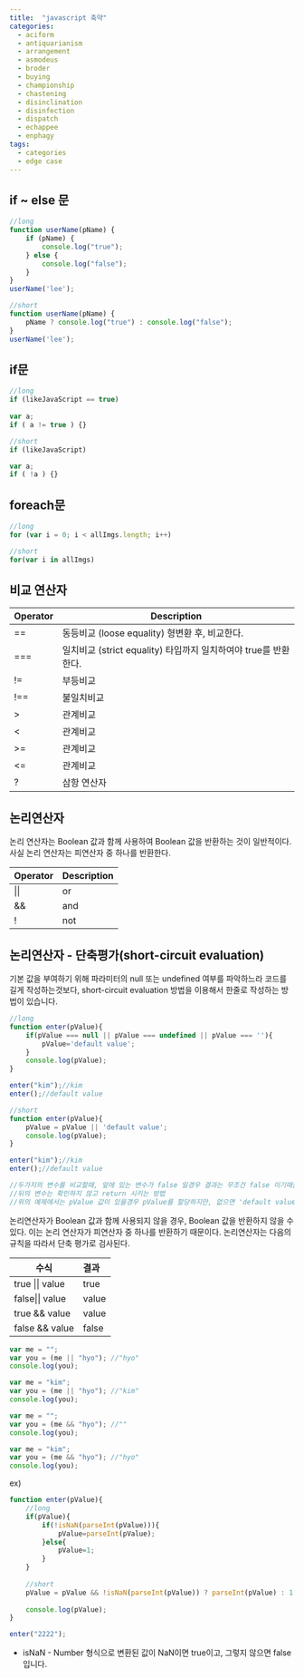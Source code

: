 ```yaml
---
title:  "javascript 축약"
categories:
  - aciform
  - antiquarianism
  - arrangement
  - asmodeus
  - broder
  - buying
  - championship
  - chastening
  - disinclination
  - disinfection
  - dispatch
  - echappee
  - enphagy
tags:
  - categories
  - edge case
---
```


## if ~ else 문

```javascript
//long
function userName(pName) {
	if (pName) {
		console.log("true");
	} else {
		console.log("false");
	}
}
userName('lee');
```

```javascript
//short
function userName(pName) {
	pName ? console.log("true") : console.log("false");
}
userName('lee');
```



## if문

```javascript
//long
if (likeJavaScript == true)
    
var a;
if ( a != true ) {}
```

```javascript
//short
if (likeJavaScript)

var a;
if ( !a ) {}
```



## foreach문

```javascript
//long
for (var i = 0; i < allImgs.length; i++)
```

```javascript
//short
for(var i in allImgs)
```



## 비교 연산자

| Operator | Description                                                  |
| -------- | ------------------------------------------------------------ |
| ==       | 동등비교 (loose equality) 형변환 후, 비교한다.               |
| ===      | 일치비교 (strict equality) 타입까지 일치하여야 true를 반환한다. |
| !=       | 부등비교                                                     |
| !==      | 불일치비교                                                   |
| >        | 관계비교                                                     |
| <        | 관계비교                                                     |
| >=       | 관계비교                                                     |
| <=       | 관계비교                                                     |
| ?        | 삼항 연산자                                                  |

## 논리연산자

논리 연산자는 Boolean 값과 함께 사용하여 Boolean 값을 반환하는 것이 일반적이다. 사실 논리 연산자는 피연산자 중 하나를 반환한다.

| Operator | Description |
| -------- | ----------- |
| \|\|     | or          |
| &&       | and         |
| !        | not         |



## 논리연산자 - 단축평가(short-circuit evaluation)

기본 값을 부여하기 위해 파라미터의 null 또는 undefined 여부를 파악하느라 코드를 길게 작성하는것보다,
short-circuit evaluation 방법을 이용해서 한줄로 작성하는 방법이 있습니다.

```javascript
//long
function enter(pValue){
    if(pValue === null || pValue === undefined || pValue === ''){
        pValue='default value';
    }
    console.log(pValue);
}

enter("kim");//kim
enter();//default value
```

```javascript
//short
function enter(pValue){
    pValue = pValue || 'default value';
    console.log(pValue);
}

enter("kim");//kim
enter();//default value

//두가지의 변수를 비교할때, 앞에 있는 변수가 false 일경우 결과는 무조건 false 이기때문에
//뒤의 변수는 확인하지 않고 return 시키는 방법
//위의 예제에서는 pValue 값이 있을경우 pValue를 할당하지만, 없으면 'default value'를 할당함
```

논리연산자가 Boolean 값과 함께 사용되지 않을 경우, Boolean 값을 반환하지 않을 수 있다. 이는 논리 연산자가 피연산자 중 하나를 반환하기 때문이다. 논리연산자는 다음의 규칙을 따라서 단축 평가로 검사된다.

| 수식            | 결과  |
| --------------- | :---- |
| true \|\| value | true  |
| false\|\| value | value |
| true && value   | value |
| false && value  | false |

```javascript
var me = "";
var you = (me || "hyo"); //"hyo"
console.log(you);

var me = "kim";
var you = (me || "hyo"); //"kim"
console.log(you);

var me = "";
var you = (me && "hyo"); //""
console.log(you);

var me = "kim";
var you = (me && "hyo"); //"hyo"
console.log(you);
```

ex)

```javascript
function enter(pValue){
	//long
	if(pValue){
		if(!isNaN(parseInt(pValue))){
			pValue=parseInt(pValue);
		}else{
			pValue=1;
		}
	}
	
	//short
	pValue = pValue && !isNaN(parseInt(pValue)) ? parseInt(pValue) : 1 ;
	
	console.log(pValue);
}

enter("2222");
```

* isNaN - Number 형식으로 변환된 값이 NaN이면 true이고, 그렇지 않으면 false입니다.